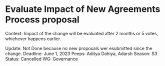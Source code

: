 # Evaluate Impact of New Agreements Process proposal

Context: Impact of the change will be evaluated after 2 months or 5 votes, whichever happens earlier.

Update: Not Done because no new proposals wer esubmitted since the change. 
Deadline: June 1, 2023
Peeps: Aditya Dahiya, Adarsh
Season: S3
Status: Cancelled
WG: Governance